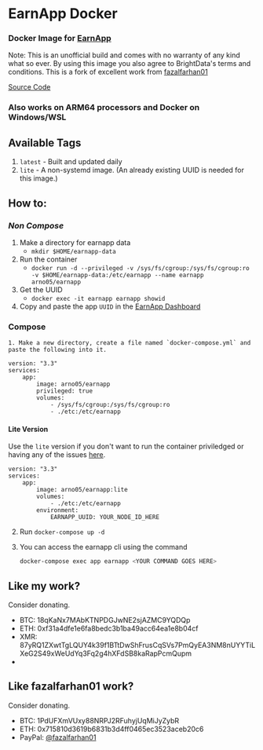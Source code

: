 # EarnApp Docker
### Docker Image for [EarnApp](https://earnapp.com/i/yr4dnbd)

Note: This is an unofficial build and comes with no warranty of any kind what so ever.
By using this image you also agree to BrightData's terms and conditions.
This is a fork of excellent work from [fazalfarhan01](https://github.com/fazalfarhan01/EarnApp-Docker)

[Source Code](https://github.com/Arno05/EarnApp-Docker)

### Also works on ARM64 processors and Docker on Windows/WSL 

## Available Tags
1. `latest` - Built and updated daily
2. `lite` - A non-systemd image. (An already existing UUID is needed for this image.)

## How to:
### _Non Compose_
1. Make a directory for earnapp data
    - `mkdir $HOME/earnapp-data`
2. Run the container
    - `docker run -d --privileged -v /sys/fs/cgroup:/sys/fs/cgroup:ro -v $HOME/earnapp-data:/etc/earnapp --name earnapp arno05/earnapp`
3. Get the UUID
    - `docker exec -it earnapp earnapp showid`
4. Copy and paste the app `UUID` in the [EarnApp Dashboard](https://earnapp.com/dashboard) 

### Compose
    1. Make a new directory, create a file named `docker-compose.yml` and paste the following into it.
```YML
version: "3.3"
services:
    app:
        image: arno05/earnapp
        privileged: true
        volumes:
            - /sys/fs/cgroup:/sys/fs/cgroup:ro
            - ./etc:/etc/earnapp
```

#### Lite Version
Use the `lite` version if you don't want to run the container priviledged or having any of the issues [here](https://github.com/fazalfarhan01/EarnApp-Docker/issues/2).

```YML
version: "3.3"
services:
    app:
        image: arno05/earnapp:lite
        volumes:
            - ./etc:/etc/earnapp
        environment:
            EARNAPP_UUID: YOUR_NODE_ID_HERE
```

2. Run `docker-compose up -d`

3. You can access the earnapp cli using the command
    ```BASH
    docker-compose exec app earnapp <YOUR COMMAND GOES HERE>
    ```
## Like my work?
Consider donating.
- BTC: 18qKaNx7MAbKTNPDGJwNE2sjAZMC9YQDQp
- ETH: 0xf31a4dfe1e6fa8bedc3b1ba49acc64ea1e8b04cf
- XMR: 87yRQ1ZXwtTgLQUY4k39f1BTtDwShFrusCqSVs7PmQyEA3NM8nUYYTiLXeG2S49xWeUdYq3Fq2g4hXFdSB8kaRapPcmQupm
- 
## Like fazalfarhan01 work?
Consider donating.
- BTC: 1PdUFXmVUxy88NRPJ2RFuhyjUqMiJyZybR
- ETH: 0x715810d3619b6831b3d4ff0465ec3523aceb20c6
- PayPal: [@fazalfarhan01](https://www.paypal.me/fazalfarhan01)
